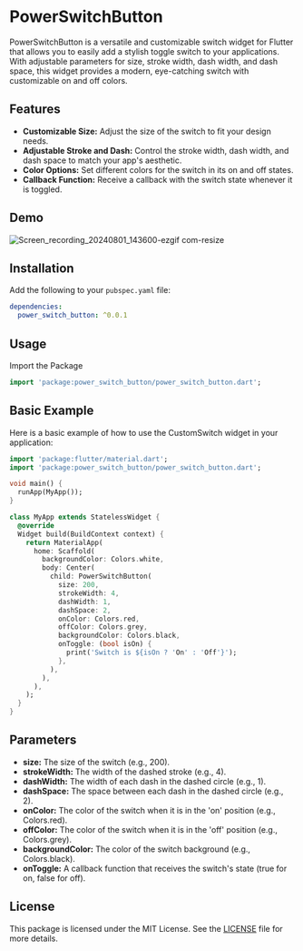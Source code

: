 # PowerSwitchButton

PowerSwitchButton  is a versatile and customizable switch widget for Flutter that allows you to easily add a stylish toggle switch to your applications. With adjustable parameters for size, stroke width, dash width, and dash space, this widget provides a modern, eye-catching switch with customizable on and off colors.

## Features

- **Customizable Size:** Adjust the size of the switch to fit your design needs.
- **Adjustable Stroke and Dash:** Control the stroke width, dash width, and dash space to match your app's aesthetic.
- **Color Options:** Set different colors for the switch in its on and off states.
- **Callback Function:** Receive a callback with the switch state whenever it is toggled.


## Demo

![Screen_recording_20240801_143600-ezgif com-resize](https://github.com/user-attachments/assets/fb54ed56-6715-4006-adc9-908b869baa4d)


## Installation

Add the following to your `pubspec.yaml` file:

```yaml
dependencies:
  power_switch_button: ^0.0.1
```


## Usage

Import the Package

```dart
import 'package:power_switch_button/power_switch_button.dart';
```

## Basic Example

Here is a basic example of how to use the CustomSwitch widget in your application:

```dart
import 'package:flutter/material.dart';
import 'package:power_switch_button/power_switch_button.dart';

void main() {
  runApp(MyApp());
}

class MyApp extends StatelessWidget {
  @override
  Widget build(BuildContext context) {
    return MaterialApp(
      home: Scaffold(
        backgroundColor: Colors.white,
        body: Center(
          child: PowerSwitchButton(
            size: 200,
            strokeWidth: 4,
            dashWidth: 1,
            dashSpace: 2,
            onColor: Colors.red,
            offColor: Colors.grey,
            backgroundColor: Colors.black,
            onToggle: (bool isOn) {
              print('Switch is ${isOn ? 'On' : 'Off'}');
            },
          ),
        ),
      ),
    );
  }
}
```

## Parameters


- **size:** The size of the switch (e.g., 200).
- **strokeWidth:** The width of the dashed stroke (e.g., 4).
- **dashWidth:** The width of each dash in the dashed circle (e.g., 1).
- **dashSpace:** The space between each dash in the dashed circle (e.g., 2).
- **onColor:** The color of the switch when it is in the 'on' position (e.g., Colors.red).
- **offColor:** The color of the switch when it is in the 'off' position (e.g., Colors.grey).
- **backgroundColor:** The color of the switch background (e.g., Colors.black).
- **onToggle:** A callback function that receives the switch's state (true for on, false for off).


## License

This package is licensed under the MIT License. See the 
[LICENSE](https://github.com/WalidAhmed90/PowerSwitchButton/blob/main/LICENSE) file for more details.





